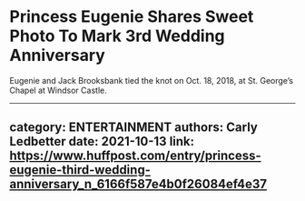 # Princess Eugenie Shares Sweet Photo To Mark 3rd Wedding Anniversary

Eugenie and Jack Brooksbank tied the knot on Oct. 18, 2018, at St. George’s Chapel at Windsor Castle.

---
category: ENTERTAINMENT
authors: Carly Ledbetter
date: 2021-10-13
link: https://www.huffpost.com/entry/princess-eugenie-third-wedding-anniversary_n_6166f587e4b0f26084ef4e37
---
